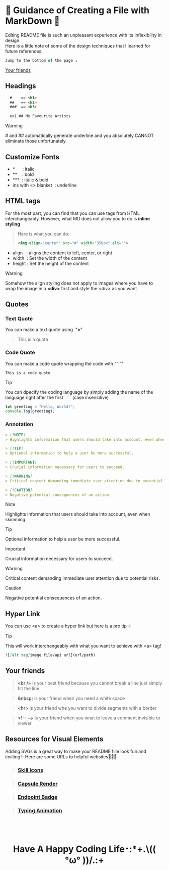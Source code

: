 # 🦋 Guidance of Creating a File with MarkDown 🦋

Editing README file is such an unpleasant experience with its inflexibility in design.<br />
Here is a little note of some of the design techniques that I learned for future references.

```javascript
Jump to the bottom of the page ↓
```
[Your friends](#your-friends)

## Headings
```md
  #    == <h1>
  ##   == <h2>
  ###  == <h3>

  ex) ## My Favourite Artists
```
>[!warning]
>\# and \## automatically generate underline and you absolutely CANNOT eliminate those unfortunately.

## Customize Fonts
<ul>
  <li> *&nbsp;&nbsp;&nbsp;&nbsp;&nbsp;&nbsp;: italic</li>
  <li> **&nbsp;&nbsp;&nbsp;&nbsp;: bold</li>
  <li> ***&nbsp;&nbsp;: italic & bold</li>
  <li> ins with <> blanket &nbsp;: underline</li>
</ul>

## HTML tags
For the most part, you can find that you can use tags from HTML interchangeably.
However, what MD does not allow you to do is **inline styling**

>Here is what you can do:
>```md
><img align="center" src="#" width="350px" alt="">
>```
<ul>
  <li> align&nbsp;&nbsp;&nbsp;: aligns the content to left, center, or right</li>
  <li> width&nbsp;&nbsp;: Set the width of the content</li>
  <li> height&nbsp;: Set the height of the content</li>
</ul>

>[!warning]
>Somehow the align styling does not apply to images where you have to wrap the image in a **\<div>** first and style the \<div> as you want

## Quotes
### Text Quote
You can make a text quote using &nbsp;"**\>**"
> This is a quote

### Code Quote
You can make a code quote wrapping the code with "**\```**"
```
This is a code quote
```
>[!tip]
>You can dpecify the coding language by simply adding the name of the language right after the first &nbsp; ``` (case insensitive)
>```javascript
>let greeting = "Hello, World!";
>console.log(greeting);
>```

### Annotation
```md
> [!NOTE]  
> Highlights information that users should take into account, even when skimming.

> [!TIP]
> Optional information to help a user be more successful.

> [!IMPORTANT]  
> Crucial information necessary for users to succeed.

> [!WARNING]  
> Critical content demanding immediate user attention due to potential risks.

> [!CAUTION]
> Negative potential consequences of an action.
```

> [!NOTE]  
> Highlights information that users should take into account, even when skimming.

> [!TIP]
> Optional information to help a user be more successful.

> [!IMPORTANT]  
> Crucial information necessary for users to succeed.

> [!WARNING]  
> Critical content demanding immediate user attention due to potential risks.

> [!CAUTION]
> Negative potential consequences of an action.

## Hyper Link
You can use \<a> to create a hyper link but here is a pro tip 💡

>[!tip]
>This will work interchangeably with what you want to achieve with \<a> tag!
>```md
>![[alt tag]image file/api url](url/path)
>```


## Your friends
>**\<br />** is your best friend because you cannot break a line just simply hit the line.

>**\&nbsp;** is your friend when you need a white space

> **\<hr>** is your friend whe you want to divide segments with a border

>**\<!-- -->** is your friend when you wnat to leave a comment invisible to viewer

## Resources for Visual Elements
Adding SVGs is a great way to make your README fiile look fun and inviting✨ Here are some URLs to helpful websites🧑‍💻🦋

>### <a href="https://skillicons.dev">Skill Icons</a>

>### <a href="https://capsule-render.vercel.app">Capsule Render</a>

>### <a href="https://shields.io/badges/endpoint-badge">Endpoint Badge</a>

>### <a href="https://readme-typing-svg.herokuapp.com">Typing Animation</a>

<br /><br />
<h1 align=center>Have A Happy Coding Life･:*+.\(( °ω° ))/.:+</h1>
<br />
